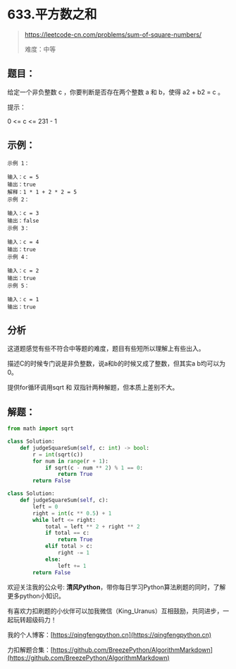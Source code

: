 # 633.平方数之和
> https://leetcode-cn.com/problems/sum-of-square-numbers/
> 
> 难度：中等

## 题目：

给定一个非负整数 c ，你要判断是否存在两个整数 a 和 b，使得 a2 + b2 = c 。

提示：

0 <= c <= 231 - 1

## 示例：

```
示例 1：

输入：c = 5
输出：true
解释：1 * 1 + 2 * 2 = 5
示例 2：

输入：c = 3
输出：false
示例 3：

输入：c = 4
输出：true
示例 4：

输入：c = 2
输出：true
示例 5：

输入：c = 1
输出：true
```

## 分析

这道题感觉有些不符合中等题的难度，题目有些短所以理解上有些出入。

描述C的时候专门说是非负整数，说a和b的时候又成了整数，但其实a b均可以为0。

提供for循环调用sqrt 和 双指针两种解题，但本质上差别不大。

## 解题：

```python
from math import sqrt

class Solution:
    def judgeSquareSum(self, c: int) -> bool:
        r = int(sqrt(c))
        for num in range(r + 1):
            if sqrt(c - num ** 2) % 1 == 0:
                return True
        return False
```

```python
class Solution:
    def judgeSquareSum(self, c):
        left = 0
        right = int(c ** 0.5) + 1
        while left <= right:
            total = left ** 2 + right ** 2
            if total == c:
                return True
            elif total > c:
                right -= 1
            else:
                left += 1
        return False
```

欢迎关注我的公众号: **清风Python**，带你每日学习Python算法刷题的同时，了解更多python小知识。

有喜欢力扣刷题的小伙伴可以加我微信（King_Uranus）互相鼓励，共同进步，一起玩转超级码力！

我的个人博客：[https://qingfengpython.cn](https://qingfengpython.cn)

力扣解题合集：[https://github.com/BreezePython/AlgorithmMarkdown](https://github.com/BreezePython/AlgorithmMarkdown)